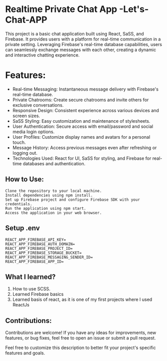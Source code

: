 # Realtime Private Chat App -Let's-Chat-APP

This project is a basic chat application built using React, SaSS, and Firebase. It provides users with a platform for real-time communication in a private setting. Leveraging Firebase's real-time database capabilities, users can seamlessly exchange messages with each other, creating a dynamic and interactive chatting experience.

# Features:

- Real-time Messaging: Instantaneous message delivery with Firebase's real-time database.
- Private Chatrooms: Create secure chatrooms and invite others for exclusive conversations.
- Responsive Design: Consistent experience across various devices and screen sizes.
- SaSS Styling: Easy customization and maintenance of stylesheets.
- User Authentication: Secure access with email/password and social media login options.
- User Profiles: Customize display names and avatars for a personal touch.
- Message History: Access previous messages even after refreshing or logging out.
- Technologies Used: React for UI, SaSS for styling, and Firebase for real-time databases and authentication.

## How to Use:
```
Clone the repository to your local machine.
Install dependencies using npm install.
Set up Firebase project and configure Firebase SDK with your credentials.
Run the application using npm start.
Access the application in your web browser.
```
## Setup .env
```
REACT_APP_FIREBASE_API_KEY=
REACT_APP_FIREBASE_AUTH_DOMAIN=
REACT_APP_FIREBASE_PROJECT_ID=
REACT_APP_FIREBASE_STORAGE_BUCKET=
REACT_APP_FIREBASE_MESSAGING_SENDER_ID=
REACT_APP_FIREBASE_APP_ID=
```
## What I learned?
1. How to use SCSS.
2. Learned Firebase basics
3. Learned basis of react, as it is one of my first projects where I used ReactJs

## Contributions:
Contributions are welcome! If you have any ideas for improvements, new features, or bug fixes, feel free to open an
issue or submit a pull request.

Feel free to customize this description to better fit your project's specific features and goals.







